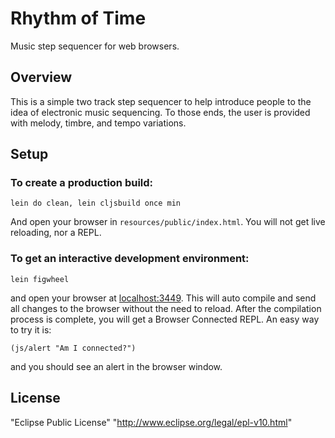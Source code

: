 # Rhythm of Time

Music step sequencer for web browsers.

## Overview

This is a simple two track step sequencer to help introduce people to the idea of electronic music sequencing. To those ends, the user is provided with melody, timbre, and tempo variations.

## Setup

### To create a production build:

    lein do clean, lein cljsbuild once min

And open your browser in `resources/public/index.html`. You will not
get live reloading, nor a REPL.

### To get an interactive development environment:

    lein figwheel

and open your browser at [localhost:3449](http://localhost:3449/).
This will auto compile and send all changes to the browser without the
need to reload. After the compilation process is complete, you will
get a Browser Connected REPL. An easy way to try it is:

    (js/alert "Am I connected?")

and you should see an alert in the browser window.

## License

"Eclipse Public License" "http://www.eclipse.org/legal/epl-v10.html"
